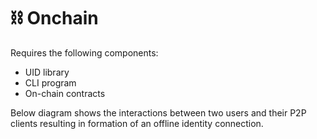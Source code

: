 # ⛓ Onchain

Requires the following components:

* UID library
* CLI program
* On-chain contracts

Below diagram shows the interactions between two users and their P2P clients resulting in formation of an offline identity connection.

